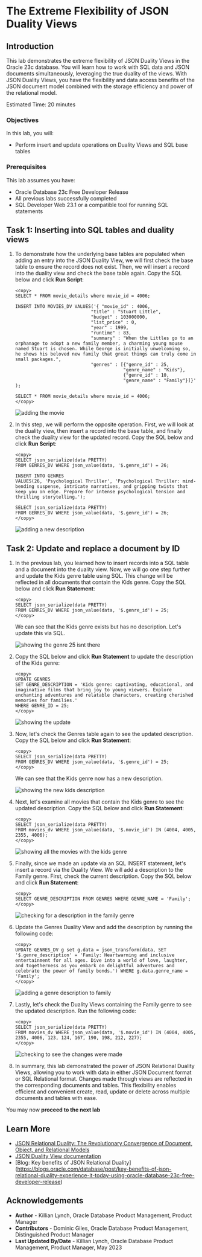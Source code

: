 # The Extreme Flexibility of JSON Duality Views

## Introduction

This lab demonstrates the extreme flexibility of JSON Duality Views in the Oracle 23c database. You will learn how to work with SQL data and JSON documents simultaneously, leveraging the true duality of the views. With JSON Duality Views, you have the flexibility and data access benefits of the JSON document model combined with the storage efficiency and power of the relational model.

Estimated Time: 20 minutes

### Objectives

In this lab, you will:

* Perform insert and update operations on Duality Views and SQL base tables

### Prerequisites

This lab assumes you have:

* Oracle Database 23c Free Developer Release
* All previous labs successfully completed
* SQL Developer Web 23.1 or a compatible tool for running SQL statements


## Task 1: Inserting into SQL tables and duality views
1. To demonstrate how the underlying base tables are populated when adding an entry into the JSON Duality View, we will first check the base table to ensure the record does not exist. Then, we will insert a record into the duality view and check the base table again. Copy the SQL below and click **Run Script**:

    ```
    <copy>
    SELECT * FROM movie_details where movie_id = 4006;

    INSERT INTO MOVIES_DV VALUES('{ "movie_id" : 4006,
                                "title" : "Stuart Little",
                                "budget" : 103000000,
                                "list_price" : 0,
                                "year" : 1999,
                                "runtime" : 83,
                                "summary" : "When the Littles go to an orphanage to adopt a new family member, a charming young mouse named Stuart is chosen. While George is initially unwelcoming so, he shows his beloved new family that great things can truly come in small packages.",
                                "genres" : [{"genre_id" : 25,
                                            "genre_name" : "Kids"},
                                            {"genre_id" : 10,
                                            "genre_name" : "Family"}]}'
    );

    SELECT * FROM movie_details where movie_id = 4006;
    </copy>
    ```
    ![adding the movie](images/little.png " ")

2. In this step, we will perform the opposite operation. First, we will look at the duality view, then insert a record into the base table, and finally check the duality view for the updated record. Copy the SQL below and click **Run Script**:
    ```
    <copy>
    SELECT json_serialize(data PRETTY)
    FROM GENRES_DV WHERE json_value(data, '$.genre_id') = 26;

    INSERT INTO GENRES
    VALUES(26, 'Psychological Thriller', 'Psychological Thriller: mind-bending suspense, intricate narratives, and gripping twists that keep you on edge. Prepare for intense psychological tension and thrilling storytelling.');

    SELECT json_serialize(data PRETTY)
    FROM GENRES_DV WHERE json_value(data, '$.genre_id') = 26;
    </copy>
    ```
    
    ![adding a new description](images/psy_thriller.png " ")

## Task 2: Update and replace a document by ID

1. In the previous lab, you learned how to insert records into a SQL table and a document into the duality view. Now, we will go one step further and update the Kids genre table using SQL. This change will be reflected in all documents that contain the Kids genre. Copy the SQL below and click **Run Statement**:

    ```
    <copy>
    SELECT json_serialize(data PRETTY)
    FROM GENRES_DV WHERE json_value(data, '$.genre_id') = 25;
    </copy>
    ```
    We can see that the Kids genre exists but has no description. Let's update this via SQL.

    ![showing the genre 25 isnt there](images/no_description.png " ")

2. Copy the SQL below and click **Run Statement** to update the description of the Kids genre:
 
    ```
    <copy>
    UPDATE GENRES
    SET GENRE_DESCRIPTION = 'Kids genre: captivating, educational, and imaginative films that bring joy to young viewers. Explore enchanting adventures and relatable characters, creating cherished memories for families.'
    WHERE GENRE_ID = 25;
    </copy>
    ```
    ![showing the update ](images/kids_description.png " ")

3. Now, let's check the Genres table again to see the updated description. Copy the SQL below and click **Run Statement**:
    ```
    <copy>
    SELECT json_serialize(data PRETTY)
    FROM GENRES_DV WHERE json_value(data, '$.genre_id') = 25;
    </copy>
    ```
    We can see that the Kids genre now has a new description.

    ![showing the new kids description](images/new_kids_genre.png " ")

4. Next, let's examine all movies that contain the Kids genre to see the updated description. Copy the SQL below and click **Run Statement**:
    ```
    <copy>
    SELECT json_serialize(data PRETTY)
    FROM movies_dv WHERE json_value(data, '$.movie_id') IN (4004, 4005, 2355, 4006);
    </copy>
    ```
    ![showing all the movies with the kids genre](images/updated_kids_description.png " ")

5. Finally, since we made an update via an SQL INSERT statement, let's insert a record via the Duality View. We will add a description to the Family genre. First, check the current description. Copy the SQL below and click **Run Statement**:

    ```
    <copy>
    SELECT GENRE_DESCRIPTION FROM GENRES WHERE GENRE_NAME = 'Family';
    </copy>
    ```
    ![checking for a description in the family genre](images/fam_description.png " ")

6. Update the Genres Duality View and add the description by running the following code:
    ```
    <copy>
    UPDATE GENRES_DV g set g.data = json_transform(data, SET '$.genre_description' = 'Family: Heartwarming and inclusive entertainment for all ages. Dive into a world of love, laughter, and togetherness as you embark on delightful adventures and celebrate the power of family bonds.') WHERE g.data.genre_name = 'Family';
    </copy>
    ```
    ![adding a genre description to family](images/family_update.png " ")

7. Lastly, let's check the Duality Views containing the Family genre to see the updated description. Run the following code:
    ```
    <copy>
    SELECT json_serialize(data PRETTY)
    FROM movies_dv WHERE json_value(data, '$.movie_id') IN (4004, 4005, 2355, 4006, 123, 124, 167, 190, 198, 212, 227);
    </copy>
    ```
    ![checking to see the changes were made](images/family_proof.png " ")



8. In summary, this lab demonstrated the power of JSON Relational Duality Views, allowing you to work with data in either JSON Document format or SQL Relational format. Changes made through views are reflected in the corresponding documents and tables. This flexibility enables efficient and convenient create, read, update or delete across multiple documents and tables with ease.

You may now **proceed to the next lab** 

## Learn More

* [JSON Relational Duality: The Revolutionary Convergence of Document, Object, and Relational Models](https://blogs.oracle.com/database/post/json-relational-duality-app-dev)
* [JSON Duality View documentation](http://docs.oracle.com)
* [Blog: Key benefits of JSON Relational Duality] (https://blogs.oracle.com/database/post/key-benefits-of-json-relational-duality-experience-it-today-using-oracle-database-23c-free-developer-release)

## Acknowledgements
* **Author** - Killian Lynch, Oracle Database Product Management, Product Manager
* **Contributors** - Dominic Giles, Oracle Database Product Management, Distinguished Product Manager
* **Last Updated By/Date** - Killian Lynch, Oracle Database Product Management, Product Manager, May 2023

